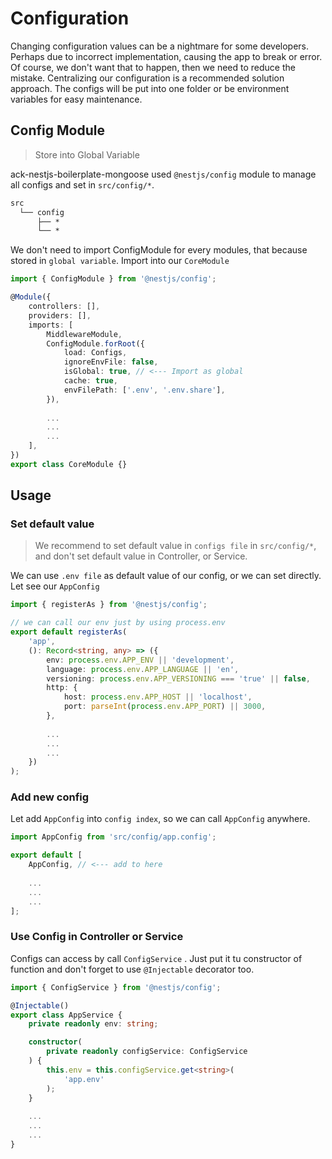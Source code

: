 # Configuration

Changing configuration values can be a nightmare for some developers. Perhaps due to incorrect implementation, causing the app to break or error. Of course, we don't want that to happen, then we need to reduce the mistake. Centralizing our configuration is a recommended solution approach. The configs will be put into one folder or be environment variables for easy maintenance.

## Config Module

> Store into Global Variable

ack-nestjs-boilerplate-mongoose used `@nestjs/config` module to manage all configs and set in `src/config/*`.

```txt
src
  └── config
      ├── *
      └── *
```

We don't need to import ConfigModule for every modules, that because stored in `global variable`. Import into our `CoreModule`

```typescript
import { ConfigModule } from '@nestjs/config';

@Module({
    controllers: [],
    providers: [],
    imports: [
        MiddlewareModule,
        ConfigModule.forRoot({
            load: Configs,
            ignoreEnvFile: false,
            isGlobal: true, // <--- Import as global
            cache: true,
            envFilePath: ['.env', '.env.share'],
        }),
        
        ...
        ...
        ...
    ],
})
export class CoreModule {}

```

## Usage

### Set default value

> We recommend to set default value in `configs file` in `src/config/*`, and don't set default value in Controller, or Service.

We can use `.env file` as default value of our config, or we can set directly. Let see our `AppConfig`

```typescript
import { registerAs } from '@nestjs/config';

// we can call our env just by using process.env
export default registerAs(
    'app',
    (): Record<string, any> => ({
        env: process.env.APP_ENV || 'development',
        language: process.env.APP_LANGUAGE || 'en',
        versioning: process.env.APP_VERSIONING === 'true' || false,
        http: {
            host: process.env.APP_HOST || 'localhost',
            port: parseInt(process.env.APP_PORT) || 3000,
        },
        
        ...
        ...
        ...
    })
);

```

### Add new config

Let add `AppConfig` into `config index`, so we can call `AppConfig` anywhere.

```typescript
import AppConfig from 'src/config/app.config';

export default [
    AppConfig, // <--- add to here
    
    ...
    ...
    ...
];

```

### Use Config in Controller or Service

Configs can access by call `ConfigService` . Just put it tu constructor of function and don't forget to use `@Injectable` decorator too.

```typescript
import { ConfigService } from '@nestjs/config';

@Injectable()
export class AppService {
    private readonly env: string;

    constructor(
        private readonly configService: ConfigService
    ) {
        this.env = this.configService.get<string>(
            'app.env'
        );
    }
    
    ...
    ...
    ...
}
```
